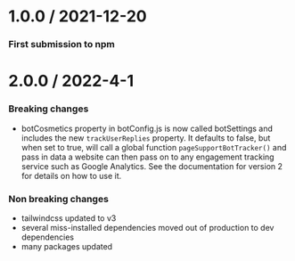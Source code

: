 1.0.0 / 2021-12-20
==================

### First submission to npm

2.0.0 / 2022-4-1
==================

### Breaking changes
* botCosmetics property in botConfig.js is now called botSettings and includes the new `trackUserReplies` property. It defaults to false, but when set to true, will call a global function  `pageSupportBotTracker()` and pass in data a website can then pass on to any engagement tracking service such as Google Analytics. See the documentation for version 2 for details on how to use it.

### Non breaking changes
* tailwindcss updated to v3
* several miss-installed dependencies moved out of production to dev dependencies
* many packages updated